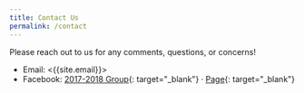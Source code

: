 ```yaml
---
title: Contact Us
permalink: /contact
---
```


Please reach out to us for any comments, questions, or concerns!

* Email: <{{site.email}}>
* Facebook: [2017-2018 Group](https://www.facebook.com/groups/aacfla.17.18/){: target="_blank"} &middot; [Page](https://www.facebook.com/aacfla){: target="_blank"}

